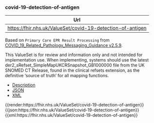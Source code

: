 ### covid-19-detection-of-antigen

|  Url |
|--
| https://fhir.nhs.uk/ValueSet/covid-19-detection-of-antigen | 

Based on `Primary Care EPR Result Processing` from [COVID_19_Related_Pathology_Messaging_Guidance v2.5.9](https://hscic.kahootz.com/connect.ti/COVID19_info_sharing/view?objectId=68917221#68917221). 

This ValueSet is for review and information only and not intended for implementation use. When implementing, systems should use the latest der2_sRefset_SimpleMapUKCRSnapshot_GB1000000 file from the UK SNOMED CT Release, found in the clinical refsets extension, as the definitive ‘source of truth’ for all mapping functions.

<div class="nhsd-!t-margin-bottom-6">
  <ul class="nav nav-tabs" role="tablist">
        <li role="presentation"  class="active">
            <a href="#Description" role="tab" data-toggle="tab">Description</a>
        </li>
        <li role="presentation">
            <a href="#JSON" role="tab" data-toggle="tab">JSON</a>
        </li>
         <li role="presentation">
            <a href="#XML" role="tab" data-toggle="tab">XML</a>
        </li>
  </ul>
  <div class="tab-content snippet">
    <div id="Description" role="tabpanel" class="tab-pane active">
{{render:https://fhir.nhs.uk/ValueSet/covid-19-detection-of-antigen}}
    </div>
    <div id="JSON" role="tabpanel" class="tab-pane">
 {{json:https://fhir.nhs.uk/ValueSet/covid-19-detection-of-antigen}}
    </div>
    <div id="XML" role="tabpanel" class="tab-pane">
 {{xml:https://fhir.nhs.uk/ValueSet/covid-19-detection-of-antigen}}
    </div>
  </div>
</div>

